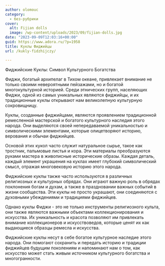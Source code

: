 ```yaml
---
author: olomouc
category:
  - без-рубрики
cover:
  alt: Fijian dolls
  image: /wp-content/uploads/2023/09/fijian-dolls.jpg
date: "2023-09-09T12:03:16+00:00"
guid: https://www.adora.ru/?p=1958
title: Куклы Фиджийцы
url: /kukly-fidzhijczy/

---
```

Фиджийские Куклы: Символ Культурного Богатства

Фиджи, богатый архипелаг в Тихом океане, привлекает внимание не только своими невероятными пейзажами, но и богатой многокультурной историей. Среди этнических групп, населяющих Фиджи, одной из самых уникальных являются фиджийцы, и их традиционные куклы открывают нам великолепную культурную сокровищницу.

Куклы, созданные фиджийцами, являются проявлением традиционной ремесленной мастерской и богатого культурного наследия этого народа. Они выделяются своей непередаваемой уникальностью и символическими элементами, которые олицетворяют историю, верования и обычаи фиджийцев.

Основой этих кукол часто служит натуральное сырье, такое как тростник, пальмовые листья и кора. Эти материалы преобразуются руками мастера в живописные исторические образы. Каждая деталь, каждый элемент украшения на куклах имеет глубокий символический смысл, отражая многовековую историю этого народа.

Фиджийские куклы также часто используются в различных религиозных и культурных обрядах. Они играют важную роль в обрядах поклонения богам и духам, а также в праздновании важных событий в жизни сообщества. Эти куклы не просто украшают, они соединяются с духовными убеждениями и традициями фиджийцев.

Однако куклы Фиджи \- это не только инструменты религиозного культа, они также являются важными объектами коллекционирования и искусства. Их уникальность и красота позволяют им привлекать внимание коллекционеров и искусствоведов, которые ценят их как выдающиеся образцы ремесла и искусства.

Фиджийские куклы несут в себе богатое культурное наследие этого народа. Они помогают сохранить и передать историю и традиции фиджийцев будущим поколениям и напоминают нам о том, как искусство может стать живым источником культурного богатства и многогранности.
